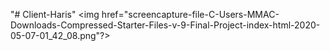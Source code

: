 "# Client-Haris" 
<img href="screencapture-file-C-Users-MMAC-Downloads-Compressed-Starter-Files-v-9-Final-Project-index-html-2020-05-07-01_42_08.png"?><img>
